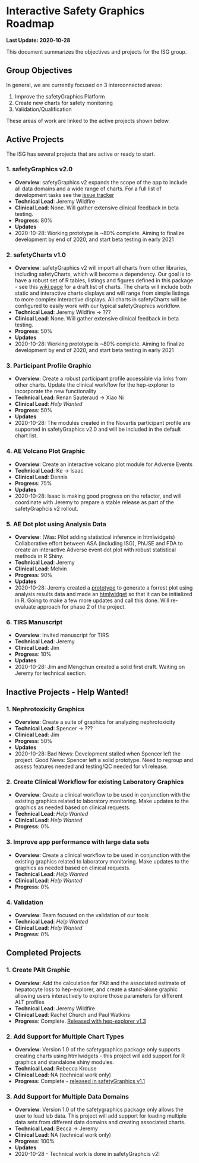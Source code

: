 
# Interactive Safety Graphics Roadmap

**Last Update: 2020-10-28**

This document summarizes the objectives and projects for the ISG group.

## Group Objectives

In general, we are currently focused on 3 interconnected areas: 

1. Improve the safetyGraphics Platform 
2. Create new charts for safety monitoring
3. Validation/Qualification

These areas of work are linked to the active projects shown below. 

##  Active Projects

The ISG has several projects that are active or ready to start. 

### 1. safetyGraphics v2.0
- **Overview**: safetyGraphics v2 expands the scope of the app to include all data domains and a wide range of charts. For a full list of development tasks see the [issue tracker](https://github.com/SafetyGraphics/safetyGraphics/milestone/21)
-  **Technical Lead**: Jeremy Wildfire
-  **Clinical Lead**: None. Will gather extensive clinical feedback in beta testing.
-  **Progress**: 80%
-  **Updates**
  - 2020-10-28: Working prototype is ~80% complete. Aiming to finalize development by end of 2020, and start beta testing in early 2021

### 2. safetyCharts v1.0
- **Overview**: safetyGraphics v2 will import all charts from other libraries, including safetyCharts, which will become a dependency. Our goal is to have a robust set of R tables, listings and figures defined in this package - see this [wiki page](https://github.com/SafetyGraphics/safetyCharts/wiki/Chart-List) for a draft list of charts. The charts will include both static and interactive charts displays and will range from simple listings to more complex interactive displays. All charts in safetyCharts will be configured to easily work with our typical safetyGraphics workflow. 
-  **Technical Lead**: Jeremy Wildfire -> ???
-  **Clinical Lead**: None. Will gather extensive clinical feedback in beta testing.
-  **Progress**: 50%
-  **Updates**
  - 2020-10-28: Working prototype is ~80% complete. Aiming to finalize development by end of 2020, and start beta testing in early 2021

### 3. Participant Profile Graphic
-  **Overview**: Create a robust participant profile accessible via links from other charts. Update the clinical workflow for the hep-explorer to incorporate the new functionality
-  **Technical Lead**: Renan Sauteraud -> Xiao Ni
-  **Clinical Lead**: *Help Wanted*
-  **Progress**: 50%
-  **Updates**
  - 2020-10-28: The modules created in the Novartis participant profile are supported in safetyGraphics v2.0 and will be included in the default chart list. 

### 4. AE Volcano Plot Graphic
-  **Overview**: Create an interactive volcano plot module for Adverse Events
-  **Technical Lead**: Ke -> Isaac
-  **Clinical Lead**: Dennis
-  **Progress**: 75%
-  **Updates**
  - 2020-10-28: Isaac is making good progress on the refactor, and will coordinate with Jeremy to prepare a stable release as part of the safetyGraphcis v2 rollout.
  
### 5. AE Dot plot using Analysis Data
-  **Overview**: (Was: Pilot adding statistical inference in htmlwidgets) Collaborative effort between ASA (including ISG), PhUSE and FDA to create an interactive Adverse event dot plot with robust statistical methods in R Shiny.
-  **Technical Lead**: Jeremy
-  **Clinical Lead**: Melvin 
-  **Progress**: 90%
-  **Updates**
  - 2020-10-28: Jeremy created a [prototype](https://github.com/jwildfire/forest-plot) to generate a forrest plot using analysis results data and made an [htmlwidget](https://github.com/SafetyGraphics/safetyCharts/tree/forestPlot) so that it can be initialized in R.  Going to make a few more updates and call this done. Will re-evaluate approach for phase 2 of the project. 

### 6. TIRS Manuscript
- **Overview**: Invited manuscript for TIRS
-  **Technical Lead**: Jeremy
-  **Clinical Lead**: Jim
-  **Progress**: 10%
-  **Updates**
  - 2020-10-28: Jim and Mengchun created a solid first draft. Waiting on Jeremy for technical section. 
  
## Inactive Projects - Help Wanted!

### 1. Nephrotoxicity Graphics
-  **Overview**: Create a suite of graphics for analyzing nephrotoxicity
-  **Technical Lead**: Spencer -> ???
-  **Clinical Lead**: Jim
-  **Progress**: 50%
-  **Updates**
  - 2020-10-28: Bad News: Development stalled when Spencer left the project. Good News: Spencer left a solid prototype. Need to regroup and assess features needed and testing/QC needed for v1 release. 

### 2. Create Clinical Workflow for existing Laboratory Graphics
-  **Overview**: Create a clinical workflow to be used in conjunction with the existing graphics related to laboratory monitoring. Make updates to the graphics as needed based on clinical requests. 
-  **Technical Lead**: *Help Wanted*
-  **Clinical Lead**: *Help Wanted* 
-  **Progress**: 0%
    
### 3. Improve app performance with large data sets
-  **Overview**: Create a clinical workflow to be used in conjunction with the existing graphics related to laboratory monitoring. Make updates to the graphics as needed based on clinical requests. 
-  **Technical Lead**: *Help Wanted* 
-  **Clinical Lead**: *Help Wanted* 
-  **Progress**: 0%

### 4. Validation 
-  **Overview**: Team focused on the validation of our tools
-  **Technical Lead**: *Help Wanted* 
-  **Clinical Lead**: *Help Wanted* 
-  **Progress**: 0%

## Completed Projects

### 1. Create PAlt Graphic
-  **Overview**: Add the calculation for PAlt and the associated estimate of hepatocyte loss to hep-explorer, and create a stand-alone graphic allowing users interactively to explore those parameters for different ALT profiles
-  **Technical Lead**: Jeremy Wildfire
-  **Clinical Lead**: Rachel Church and Paul Watkins
-  **Progress**: Complete. [Released with hep-explorer v1.3](https://github.com/SafetyGraphics/hep-explorer/releases/tag/v1.3.0)

### 2. Add Support for Multiple Chart Types
-  **Overview**: Version 1.0 of the safetygraphics package only supports creating charts using htmlwidgets - this project will add support for R graphics and standalone shiny modules. 
-  **Technical Lead**: Rebecca Krouse 
-  **Clinical Lead**: NA (technical work only)
-  **Progress**: Complete - [released in safetyGraphics v1.1](https://github.com/SafetyGraphics/safetyGraphics/releases/tag/v1.1.0)

### 3. Add Support for Multiple Data Domains
-  **Overview**: Version 1.0 of the safetygraphics package only allows the user to load lab data. This project will add support for loading multiple data sets from different data domains and creating associated charts. 
-  **Technical Lead**: Becca -> Jeremy
-  **Clinical Lead**: NA (technical work only)
-  **Progress**: 100%
-  **Updates** 
  - 2020-10-28 - Technical work is done in safetyGraphcis v2!
